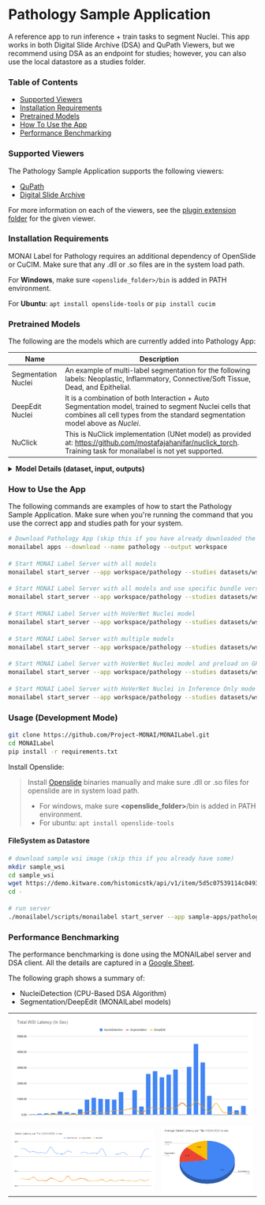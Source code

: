 <!--
Copyright (c) MONAI Consortium
Licensed under the Apache License, Version 2.0 (the "License");
you may not use this file except in compliance with the License.
You may obtain a copy of the License at
    http://www.apache.org/licenses/LICENSE-2.0
Unless required by applicable law or agreed to in writing, software
distributed under the License is distributed on an "AS IS" BASIS,
WITHOUT WARRANTIES OR CONDITIONS OF ANY KIND, either express or implied.
See the License for the specific language governing permissions and
limitations under the License.
-->

# Pathology Sample Application
A reference app to run inference + train tasks to segment Nuclei. This app works in both Digital Slide Archive (DSA) and QuPath Viewers, but we recommend using DSA as an endpoint for studies; however, you can also use the local datastore as a studies folder.

### Table of Contents
- [Supported Viewers](#supported-viewers)
- [Installation Requirements](#installation-requirements)
- [Pretrained Models](#pretrained-models)
- [How To Use the App](#how-to-use-the-app)
- [Performance Benchmarking](#performance-benchmarking)

### Supported Viewers
The Pathology Sample Application supports the following viewers:

- [QuPath](../../plugins/qupath/)
- [Digital Slide Archive](../../plugins/dsa/)

For more information on each of the viewers, see the [plugin extension folder](../plugins) for the given viewer.

### Installation Requirements
MONAI Label for Pathology requires an additional dependency of OpenSlide or CuCIM. Make sure that any .dll or .so files are in the system load path.

For **Windows**, make sure `<openslide_folder>/bin` is added in PATH environment.

For **Ubuntu**: `apt install openslide-tools` or `pip install cucim`

### Pretrained Models

The following are the models which are currently added into Pathology App:

| Name | Description |
|------|-------------|
| Segmentation Nuclei | An example of multi-label segmentation for the following labels: Neoplastic, Inflammatory, Connective/Soft Tissue, Dead, and Epithelial. |
| DeepEdit Nuclei  | It is a combination of both Interaction + Auto Segmentation model, trained to segment Nuclei cells that combines all cell types from the standard segmentation model above as *Nuclei*. |
| NuClick | This is NuClick implementation (UNet model) as provided at: https://github.com/mostafajahanifar/nuclick_torch. Training task for monailabel is not yet supported. |

<details>
    <summary><strong>Model Details (dataset, input, outputs)</strong></summary>

#### Dataset

The above _Nuclei_ models are trained on [PanNuke Dataset for Nuclei Instance Segmentation and Classification](https://warwick.ac.uk/fac/cross_fac/tia/data/pannuke)

#### Inputs

- WSI Images
- Region (ROI) of WSI Image

#### Output

Segmentation Mask is produced in one of the following formats:

- Standard JSON
- [DSA Document](https://digitalslidearchive.github.io/HistomicsTK/examples/segmentation_masks_to_annotations) (JSON)
- [ASAP Annotation XML](https://computationalpathologygroup.github.io/ASAP/)

</details>

### How to Use the App
The following commands are examples of how to start the Pathology Sample Application.  Make sure when you're running the command that you use the correct app and studies path for your system.

```bash
# Download Pathology App (skip this if you have already downloaded the app or using github repository (dev mode))
monailabel apps --download --name pathology --output workspace

# Start MONAI Label Server with all models
monailabel start_server --app workspace/pathology --studies datasets/wsi

# Start MONAI Label Server with all models and use specific bundle versions
monailabel start_server --app workspace/pathology --studies datasets/wsi --conf hovernet_nuclei 0.1.8 --conf nuclick 0.1.0 --conf classification_nuclei 0.1.0

# Start MONAI Label Server with HoVerNet Nuclei model
monailabel start_server --app workspace/pathology --studies datasets/wsi --conf models hovernet_nuclei

# Start MONAI Label Server with multiple models
monailabel start_server --app workspace/pathology --studies datasets/wsi

# Start MONAI Label Server with HoVerNet Nuclei model and preload on GPU
monailabel start_server --app workspace/pathology --studies datasets/wsi --conf models hovernet_nuclei --conf preload true

# Start MONAI Label Server with HoVerNet Nuclei in Inference Only mode
monailabel start_server --app workspace/pathology --studies datasets/wsi --conf models hovernet_nuclei --conf skip_trainers true
```
### Usage (Development Mode)

```bash
git clone https://github.com/Project-MONAI/MONAILabel.git
cd MONAILabel
pip install -r requirements.txt
```
Install Openslide:

> Install [Openslide](https://openslide.org/) binaries manually and make sure .dll or .so files for openslide are in system load path.
> - For windows, make sure **&lt;openslide_folder&gt;**/bin is added in PATH environment.
> - For ubuntu: `apt install openslide-tools`

#### FileSystem as Datastore

```bash
# download sample wsi image (skip this if you already have some)
mkdir sample_wsi
cd sample_wsi
wget https://demo.kitware.com/histomicstk/api/v1/item/5d5c07539114c049342b66fb/download
cd -

# run server
./monailabel/scripts/monailabel start_server --app sample-apps/pathology --studies datasets/wsi
```

### Performance Benchmarking

The performance benchmarking is done using the MONAILabel server and DSA client. All the details are captured in a [Google Sheet](https://docs.google.com/spreadsheets/d/1TeSOGzcTeeIThEvd_eflJNx0hhZiELNGBiYzwKyYEFg/edit?usp=sharing).

The following graph shows a summary of:

- NucleiDetection (CPU-Based DSA Algorithm)
- Segmentation/DeepEdit (MONAILabel models)

<table>
<tr>
<td colspan="2"><img src="../../docs/images/DSAPerf1.png"/></td>
</tr>
<tr>
<td><img src="../../docs/images/DSAPerf2.png"/></td>
<td><img src="../../docs/images/DSAPerf3.png"/></td>
</tr>
</table>

